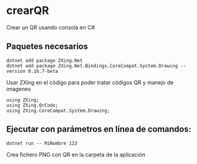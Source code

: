 # crearQR
Crear un QR usando consola en C#

## Paquetes necesarios
```
dotnet add package ZXing.Net
dotnet add package ZXing.Net.Bindings.CoreCompat.System.Drawing --version 0.16.7-beta
```
Usar ZXing en el código para poder tratar códigos QR y manejo de imagenes
```
using ZXing;
using ZXing.QrCode;
using ZXing.CoreCompat.System.Drawing;
```
## Ejecutar con parámetros en línea de comandos:
```
dotnet run -- MiNombre 123
```
Crea fichero PNG con QR en la carpeta de la aplicación